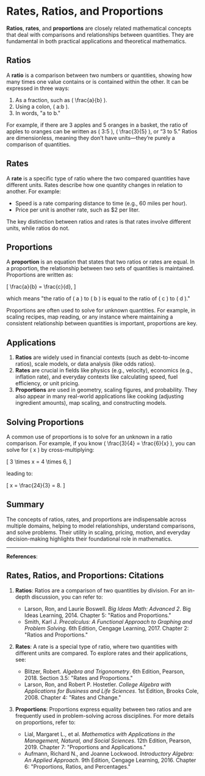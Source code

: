 # Rates, Ratios, and Proportions

**Ratios**, **rates**, and **proportions** are closely related mathematical concepts that deal with comparisons and relationships between quantities. They are fundamental in both practical applications and theoretical mathematics.

## **Ratios**

A **ratio** is a comparison between two numbers or quantities, showing how many times one value contains or is contained within the other. It can be expressed in three ways:

1. As a fraction, such as \( \frac{a}{b} \).
2. Using a colon, \( a:b \).
3. In words, "a to b."

For example, if there are 3 apples and 5 oranges in a basket, the ratio of apples to oranges can be written as \( 3:5 \), \( \frac{3}{5} \), or “3 to 5.” Ratios are dimensionless, meaning they don’t have units—they’re purely a comparison of quantities.

## **Rates**

A **rate** is a specific type of ratio where the two compared quantities have different units. Rates describe how one quantity changes in relation to another. For example:

- Speed is a rate comparing distance to time (e.g., 60 miles per hour).
- Price per unit is another rate, such as $2 per liter.

The key distinction between ratios and rates is that rates involve different units, while ratios do not.

## **Proportions**

A **proportion** is an equation that states that two ratios or rates are equal. In a proportion, the relationship between two sets of quantities is maintained. Proportions are written as:

\[
\frac{a}{b} = \frac{c}{d},
\]

which means "the ratio of \( a \) to \( b \) is equal to the ratio of \( c \) to \( d \)."

Proportions are often used to solve for unknown quantities. For example, in scaling recipes, map reading, or any instance where maintaining a consistent relationship between quantities is important, proportions are key.

## **Applications**

1. **Ratios** are widely used in financial contexts (such as debt-to-income ratios), scale models, or data analysis (like odds ratios).
2. **Rates** are crucial in fields like physics (e.g., velocity), economics (e.g., inflation rate), and everyday contexts like calculating speed, fuel efficiency, or unit pricing.
3. **Proportions** are used in geometry, scaling figures, and probability. They also appear in many real-world applications like cooking (adjusting ingredient amounts), map scaling, and constructing models.

## **Solving Proportions**

A common use of proportions is to solve for an unknown in a ratio comparison. For example, if you know \( \frac{3}{4} = \frac{6}{x} \), you can solve for \( x \) by cross-multiplying:

\[
3 \times x = 4 \times 6,
\]

leading to:

\[
x = \frac{24}{3} = 8.
\]

## **Summary**

The concepts of ratios, rates, and proportions are indispensable across multiple domains, helping to model relationships, understand comparisons, and solve problems. Their utility in scaling, pricing, motion, and everyday decision-making highlights their foundational role in mathematics.

---

**References**:

## Rates, Ratios, and Proportions: Citations

1. **Ratios**: Ratios are a comparison of two quantities by division. For an in-depth discussion, you can refer to:
      - Larson, Ron, and Laurie Boswell. *Big Ideas Math: Advanced 2*. Big Ideas Learning, 2014. Chapter 5: "Ratios and Proportions."
      - Smith, Karl J. *Precalculus: A Functional Approach to Graphing and Problem Solving*. 6th Edition, Cengage Learning, 2017. Chapter 2: "Ratios and Proportions."

2. **Rates**: A rate is a special type of ratio, where two quantities with different units are compared. To explore rates and their applications, see:
      - Blitzer, Robert. *Algebra and Trigonometry*. 6th Edition, Pearson, 2018. Section 3.5: "Rates and Proportions."
      - Larson, Ron, and Robert P. Hostetler. *College Algebra with Applications for Business and Life Sciences*. 1st Edition, Brooks Cole, 2008. Chapter 4: "Rates and Change."

3. **Proportions**: Proportions express equality between two ratios and are frequently used in problem-solving across disciplines. For more details on proportions, refer to:
      - Lial, Margaret L., et al. *Mathematics with Applications in the Management, Natural, and Social Sciences*. 12th Edition, Pearson, 2019. Chapter 7: "Proportions and Applications."
      - Aufmann, Richard N., and Joanne Lockwood. *Introductory Algebra: An Applied Approach*. 9th Edition, Cengage Learning, 2016. Chapter 6: "Proportions, Ratios, and Percentages."